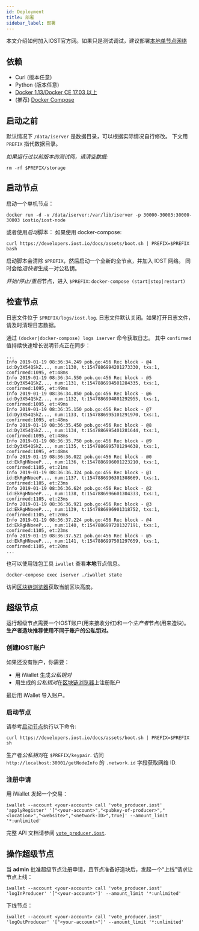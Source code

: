 ```yaml
---
id: Deployment
title: 部署
sidebar_label: 部署
---
```

本文介绍如何加入IOST官方网。如果只是测试调试，建议部署[本地单节点网络](4-running-iost-node/LocalServer.md)

## 依赖

- Curl (版本任意)
- Python (版本任意)
- [Docker 1.13/Docker CE 17.03 以上](https://docs.docker.com/install)
- (推荐) [Docker Compose](https://docs.docker.com/compose/install)

## 启动之前

默认情况下 `/data/iserver` 是数据目录，可以根据实际情况自行修改。
下文用 `PREFIX` 指代数据目录。


*如果运行过以前版本的测试网，请清空数据:*

```
rm -rf $PREFIX/storage
```

## 启动节点

启动一个单机节点：

```
docker run -d -v /data/iserver:/var/lib/iserver -p 30000-30003:30000-30003 iostio/iost-node
```

或者使用*启动*脚本：
如果使用 docker-compose:

```
curl https://developers.iost.io/docs/assets/boot.sh | PREFIX=$PREFIX bash
```

启动脚本会清除 `$PREFIX`，然后启动一个全新的全节点，并加入 IOST 网络。
同时会给*造快者*生成一对公私钥。

*开始/停止/重启*节点，进入 `$PREFIX`: `docker-compose (start|stop|restart)`

## 检查节点

日志文件位于 `$PREFIX/logs/iost.log`.
日志文件默认关闭。如果打开日志文件，请及时清理日志数据。

通过 `(docker|docker-compose) logs iserver` 命令获取日志。
其中 `confirmed` 值持续快速增长说明节点正在同步：

```
...
Info 2019-01-19 08:36:34.249 pob.go:456 Rec block - @4 id:Dy3X54QSkZ..., num:1130, t:1547886994201273330, txs:1, confirmed:1095, et:48ms
Info 2019-01-19 08:36:34.550 pob.go:456 Rec block - @5 id:Dy3X54QSkZ..., num:1131, t:1547886994501284335, txs:1, confirmed:1095, et:49ms
Info 2019-01-19 08:36:34.850 pob.go:456 Rec block - @6 id:Dy3X54QSkZ..., num:1132, t:1547886994801292955, txs:1, confirmed:1095, et:49ms
Info 2019-01-19 08:36:35.150 pob.go:456 Rec block - @7 id:Dy3X54QSkZ..., num:1133, t:1547886995101291970, txs:1, confirmed:1095, et:48ms
Info 2019-01-19 08:36:35.450 pob.go:456 Rec block - @8 id:Dy3X54QSkZ..., num:1134, t:1547886995401281644, txs:1, confirmed:1095, et:48ms
Info 2019-01-19 08:36:35.750 pob.go:456 Rec block - @9 id:Dy3X54QSkZ..., num:1135, t:1547886995701294638, txs:1, confirmed:1095, et:48ms
Info 2019-01-19 08:36:36.022 pob.go:456 Rec block - @0 id:EkRgHNoeeP..., num:1136, t:1547886996001223210, txs:1, confirmed:1105, et:21ms
Info 2019-01-19 08:36:36.324 pob.go:456 Rec block - @1 id:EkRgHNoeeP..., num:1137, t:1547886996301308669, txs:1, confirmed:1105, et:23ms
Info 2019-01-19 08:36:36.624 pob.go:456 Rec block - @2 id:EkRgHNoeeP..., num:1138, t:1547886996601304333, txs:1, confirmed:1105, et:23ms
Info 2019-01-19 08:36:36.921 pob.go:456 Rec block - @3 id:EkRgHNoeeP..., num:1139, t:1547886996901318752, txs:1, confirmed:1105, et:20ms
Info 2019-01-19 08:36:37.224 pob.go:456 Rec block - @4 id:EkRgHNoeeP..., num:1140, t:1547886997201327191, txs:1, confirmed:1105, et:23ms
Info 2019-01-19 08:36:37.521 pob.go:456 Rec block - @5 id:EkRgHNoeeP..., num:1141, t:1547886997501297659, txs:1, confirmed:1105, et:20ms
...
```

也可以使用钱包工具 `iwallet` 查看**本地**节点信息。

```
docker-compose exec iserver ./iwallet state
```

访问[区块链浏览器](https://explorer.iost.io)获取当前区块高度。

## 超级节点

运行超级节点需要一个IOST账户(用来接收分红)和一个*生产者*节点(用来造块)。   
**生产者造块推荐使用不同于账户的公私钥对。**

### 创建IOST账户

如果还没有账户，你需要：

- 用 iWallet 生成*公私钥对*
- 用生成的*公私钥对*在[区块链浏览器](https://explorer.iost.io)上注册账户

最后用 iWallet 导入账户。

### 启动节点

请参考[启动节点](#start-the-node)执行以下命令:

```
curl https://developers.iost.io/docs/assets/boot.sh | PREFIX=$PREFIX sh
```

生产者*公私钥对*在 `$PREFIX/keypair`.
访问 `http://localhost:30001/getNodeInfo` 的 `.network.id` 字段获取网络 ID.

### 注册申请

用 iWallet 发起一个交易：

```
iwallet --account <your-account> call 'vote_producer.iost' 'applyRegister' '["<your-account>","<pubkey-of-producer>","<location>","<website>","<network-ID>",true]' --amount_limit '*:unlimited'
```

完整 API 文档请参阅 [`vote_producer.iost`](6-reference/SystemContract.html#vote-produceriost).

## 操作超级节点

当 **admin** 批准超级节点注册申请，且节点准备好造块后，发起一个“上线”请求让节点上线：

```
iwallet --account <your-account> call 'vote_producer.iost' 'logInProducer' '["<your-account>"]' --amount_limit '*:unlimited'
```

下线节点：

```
iwallet --account <your-account> call 'vote_producer.iost' 'logOutProducer' '["<your-account>"]' --amount_limit '*:unlimited'
```
